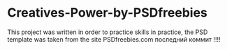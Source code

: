 # Creatives-Power-by-PSDfreebies
This project was written in order to practice skills in practice, the PSD template was taken from the site PSDfreebies.com последний коммит !!!!
